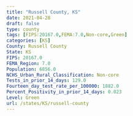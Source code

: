 ```yaml
---
title: "Russell County, KS"
date: 2021-04-28
draft: false
type: county
tags: [FIPS:20167.0,FEMA:7.0,Non-core,Green]
categories: [KS]
County: Russell County
State: KS
FIPS: 20167.0
FEMA_Region: 7.0
Population: 6856.0
NCHS_Urban_Rural_Classification: Non-core
Tests_in_prior_14_days: 129.0
Fourteen_day_test_rate_per_100000: 1882.0
Percent_Positivity_in_prior_14_days: 0.023
Level: Green
url: /states/KS/russell-county
---
```



